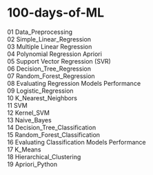 # 100-days-of-ML

  01 Data_Preprocessing<br>
	02 Simple_Linear_Regression<br>
	03 Multiple Linear Regression<br>
	04 Polynomial Regression 	Apriori<br>
	05 Support Vector Regression (SVR)<br>
	06 Decision_Tree_Regression<br>
	07 Random_Forest_Regression<br>
	08 Evaluating Regression Models Performance<br>
	09 Logistic_Regression <br>
	10 K_Nearest_Neighbors <br>
	11 SVM 	<br>
	12 Kernel_SVM<br>
	13 Naive_Bayes<br>
	14 Decision_Tree_Classification<br>
	15 Random_Forest_Classification<br>
	16 Evaluating Classification Models Performance<br>
	17 K_Means <br>
	18 Hierarchical_Clustering<br>
	19 Apriori_Python<br>
